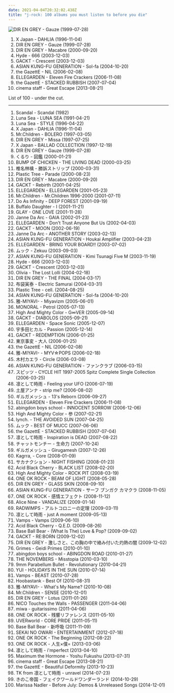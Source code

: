 ```yaml
---
date: 2021-04-04T20:32:02.438Z
title: "j-rock: 100 albums you must listen to before you die"
---
```

![DIR EN GREY - Gauze (1999-07-28)](http://coverartarchive.org/release/1d5cae88-9b83-483b-b1d7-25b1febbaf3b/7461042517-500.jpg "DIR EN GREY - Gauze (1999-07-28)")
<ol class="albums">
<li data-cover="https://img.discogs.com/pM4_39Y3cXXUsPpShG0cMstN1Q4=/fit-in/600x505/filters:strip_icc():format(jpeg):mode_rgb():quality(90)/discogs-images/R-4854086-1512640960-1267.jpeg.jpg" data-tags="j-rock" role="button">X Japan - DAHLIA (1996-11-04)</li>
<li data-cover="http://coverartarchive.org/release/1d5cae88-9b83-483b-b1d7-25b1febbaf3b/7461042517-500.jpg" data-tags="j-rock, visual kei" role="button">DIR EN GREY - Gauze (1999-07-28)</li>
<li data-cover="http://coverartarchive.org/release/cdd7017c-9510-4c38-ad22-dc626c00b418/3178284336-500.jpg" data-tags="j-rock, visual kei" role="button">DIR EN GREY - Macabre (2000-09-20)</li>
<li data-cover="https://img.discogs.com/YhI2VTY_PbG29E7wQ7KwGbYGksM=/fit-in/320x317/filters:strip_icc():format(jpeg):mode_rgb():quality(90)/discogs-images/R-4141608-1356703260-4041.jpeg.jpg" data-tags="j-rock, japanese, hyde" role="button">Hyde - 666 (2003-12-03)</li>
<li data-cover="https://img.discogs.com/Vj3TukFvs6zz--uCXJXtgEiLBoA=/fit-in/600x600/filters:strip_icc():format(jpeg):mode_rgb():quality(90)/discogs-images/R-3061945-1366202611-8370.jpeg.jpg" data-tags="j-rock" role="button">GACKT - Crescent (2003-12-03)</li>
<li data-cover="http://coverartarchive.org/release/578b8fb0-32f6-404c-a51a-ac4eb2a75332/7668705803-500.jpg" data-tags="j-rock" role="button">ASIAN KUNG-FU GENERATION - Sol-fa (2004-10-20)</li>
<li data-cover="http://coverartarchive.org/release/f3c4087a-dcc9-3cea-a50a-5acd052e71af/11254027972-500.jpg" data-tags="j-rock" role="button">the GazettE - NIL (2006-02-08)</li>
<li data-cover="https://img.discogs.com/lD9hgbJ9j1I31uA-U_5Oi7wHpKE=/fit-in/600x599/filters:strip_icc():format(jpeg):mode_rgb():quality(90)/discogs-images/R-3221297-1321091639.jpeg.jpg" data-tags="rock, japanese, j-rock" role="button">ELLEGARDEN - Eleven Fire Crackers (2006-11-08)</li>
<li data-cover="http://coverartarchive.org/release/9aaca833-fb3f-4f8c-8b9c-4617715e9d9e/11039926115-500.jpg" data-tags="japanese, j-rock, visual kei, the gazette" role="button">the GazettE - STACKED RUBBISH (2007-07-04)</li>
<li data-cover="https://img.discogs.com/pfnkOUsnW5YjH9-74pSabvvsJBE=/fit-in/600x537/filters:strip_icc():format(jpeg):mode_rgb():quality(90)/discogs-images/R-13371810-1552945060-6074.jpeg.jpg" data-tags="j-rock" role="button">cinema staff - Great Escape (2013-08-21)</li>
</ol>
List of 100 - under the cut.
<!-- more -->

_________________

<ol class="albums">
<li data-cover="https://img.discogs.com/jcZ-41ldHl5oSz46HTqYJ_uUaCA=/fit-in/600x600/filters:strip_icc():format(jpeg):mode_rgb():quality(90)/discogs-images/R-564272-1364787701-9388.jpeg.jpg" data-tags="japanese, 80s, girls, jpop, asian, j-rock, j-pop, 1980s, jrock, girl band, girl group, girl groups, girlband, shwrm-rock, shwrm-popper, in search of the lost genre" role="button">
Scandal - Scandal (1982)
</li>
<li data-cover="https://img.discogs.com/VlaTsSmREDEcFEuC9C3oJbJrZy8=/fit-in/350x350/filters:strip_icc():format(jpeg):mode_rgb():quality(90)/discogs-images/R-5336247-1390854918-1702.jpeg.jpg" data-tags="j-rock, visual kei, jrock" role="button">
Luna Sea - LUNA SEA (1991-04-21)
</li>
<li data-cover="https://img.discogs.com/blUiHA7OZwvowWtTS082Pg5B2x4=/fit-in/300x300/filters:strip_icc():format(jpeg):mode_rgb():quality(90)/discogs-images/R-14350624-1572767140-4238.jpeg.jpg" data-tags="rock, japanese, japan, j-rock" role="button">
Luna Sea - STYLE (1996-04-22)
</li>
<li data-cover="https://img.discogs.com/pM4_39Y3cXXUsPpShG0cMstN1Q4=/fit-in/600x505/filters:strip_icc():format(jpeg):mode_rgb():quality(90)/discogs-images/R-4854086-1512640960-1267.jpeg.jpg" data-tags="j-rock" role="button">
X Japan - DAHLIA (1996-11-04)
</li>
<li data-cover="https://img.discogs.com/S09-h7csM7POrSGe3MdiPflb32U=/fit-in/600x307/filters:strip_icc():format(jpeg):mode_rgb():quality(90)/discogs-images/R-3751916-1493109179-4557.jpeg.jpg" data-tags="japan, j-rock" role="button">
Mr.Children - BOLERO (1997-03-05)
</li>
<li data-cover="http://coverartarchive.org/release/ea37767c-a8fa-4b63-b2b3-878fbfc288d3/7461388127-500.jpg" data-tags="j-rock" role="button">
DIR EN GREY - Missa (1997-07-25)
</li>
<li data-cover="https://img.discogs.com/gofzg8WWrEfHC3XGOdjWFnmXbh0=/fit-in/600x849/filters:strip_icc():format(jpeg):mode_rgb():quality(90)/discogs-images/R-5276007-1592068264-7558.jpeg.jpg" data-tags="j-rock" role="button">
X Japan - BALLAD COLLECTION (1997-12-19)
</li>
<li data-cover="http://coverartarchive.org/release/1d5cae88-9b83-483b-b1d7-25b1febbaf3b/7461042517-500.jpg" data-tags="j-rock, visual kei" role="button">
DIR EN GREY - Gauze (1999-07-28)
</li>
<li data-cover="https://via.placeholder.com/450" data-tags="rock, japanese, 90s, j-rock, j-music" role="button">
くるり - 図鑑 (2000-01-21)
</li>
<li data-cover="https://img.discogs.com/h9_mauLtA7IUNHa0G4ecDpjqsLk=/fit-in/370x368/filters:strip_icc():format(jpeg):mode_rgb():quality(90)/discogs-images/R-5429136-1393147009-7806.jpeg.jpg" data-tags="j-rock, bump of chicken" role="button">
BUMP OF CHICKEN - THE LIVING DEAD (2000-03-25)
</li>
<li data-cover="http://coverartarchive.org/release/62d3e37a-468f-445b-b053-af628f5a3965/18275995946-500.jpg" data-tags="j-rock, j-pop, rock, art pop" role="button">
椎名林檎 - 勝訴ストリップ (2000-03-31)
</li>
<li data-cover="https://img.discogs.com/VM0ZUCPXb4twejYWQzEJmylUjzE=/fit-in/600x543/filters:strip_icc():format(jpeg):mode_rgb():quality(90)/discogs-images/R-2479846-1566342910-1169.png.jpg" data-tags="j-rock" role="button">
Plastic Tree - Parade (2000-08-23)
</li>
<li data-cover="http://coverartarchive.org/release/cdd7017c-9510-4c38-ad22-dc626c00b418/3178284336-500.jpg" data-tags="j-rock, visual kei" role="button">
DIR EN GREY - Macabre (2000-09-20)
</li>
<li data-cover="http://coverartarchive.org/release/0b0cb384-ad5a-32b1-a69e-566e1e436d5c/17833938395-500.jpg" data-tags="j-rock, japanese" role="button">
GACKT - Rebirth (2001-04-25)
</li>
<li data-cover="https://img.discogs.com/RTRSv56UlI3zIqnVFuJ8FwFZKtc=/fit-in/600x592/filters:strip_icc():format(jpeg):mode_rgb():quality(90)/discogs-images/R-10980717-1507598601-8887.jpeg.jpg" data-tags="indie, rock, punk, j-rock, j-punk, eponymous" role="button">
ELLEGARDEN - ELLEGARDEN (2001-05-23)
</li>
<li data-cover="https://img.discogs.com/KM3BpjSYloMVEFkDfpuL4Mh3IcQ=/fit-in/600x522/filters:strip_icc():format(jpeg):mode_rgb():quality(90)/discogs-images/R-3690912-1343198095-1997.jpeg.jpg" data-tags="pop, rock, j-rock, j-pop, mr.children" role="button">
Mr.Children - Mr.Children 1996-2000 (2001-07-11)
</li>
<li data-cover="https://img.discogs.com/n3wlcjlk3J46Foory-bhhzgdkb4=/fit-in/600x526/filters:strip_icc():format(jpeg):mode_rgb():quality(90)/discogs-images/R-598832-1141312670.jpeg.jpg" data-tags="j-rock, j-pop, do as infinity" role="button">
Do As Infinity - DEEP FOREST (2001-09-19)
</li>
<li data-cover="https://img.discogs.com/JA3d5C6FWRYXPQbMhYSMPWFGE0A=/fit-in/600x544/filters:strip_icc():format(jpeg):mode_rgb():quality(90)/discogs-images/R-68577-1535451186-2645.jpeg.jpg" data-tags="electronic, electronica, japanese, j-rock, shibuya-kei, sexy female vocals, new rock, radio radio radio, slow glow, chilin, favorite albums 2002, to listen other times album, japanese girls are so hot, i love all the songs, love kasia, trippyanese" role="button">
Buffalo Daughter - I (2001-11-21)
</li>
<li data-cover="https://img.discogs.com/O8nd_3YQnIP8Drj3xIVVQ5gQrLA=/fit-in/300x255/filters:strip_icc():format(jpeg):mode_rgb():quality(90)/discogs-images/R-6547772-1421742008-8013.jpeg.jpg" data-tags="japanese, j-rock, japanese rock, japanese music" role="button">
GLAY - ONE LOVE (2001-11-28)
</li>
<li data-cover="https://img.discogs.com/Rt0C_yt7s8fb6xQstpn5M5POn88=/fit-in/300x300/filters:strip_icc():format(jpeg):mode_rgb():quality(90)/discogs-images/R-2944306-1308484074.jpeg.jpg" data-tags="j-rock" role="button">
Janne Da Arc - GAIA (2002-01-23)
</li>
<li data-cover="http://coverartarchive.org/release/596701d5-9859-49e5-91f0-be5ea0124203/20586182619-500.jpg" data-tags="rock, j-rock" role="button">
ELLEGARDEN - Don't Trust Anyone But Us (2002-04-03)
</li>
<li data-cover="https://img.discogs.com/Vj3TukFvs6zz--uCXJXtgEiLBoA=/fit-in/600x600/filters:strip_icc():format(jpeg):mode_rgb():quality(90)/discogs-images/R-3061945-1366202611-8370.jpeg.jpg" data-tags="j-rock, japanese" role="button">
GACKT - MOON (2002-06-19)
</li>
<li data-cover="https://img.discogs.com/Rt0C_yt7s8fb6xQstpn5M5POn88=/fit-in/300x300/filters:strip_icc():format(jpeg):mode_rgb():quality(90)/discogs-images/R-2944306-1308484074.jpeg.jpg" data-tags="j-rock, jrock, the best of, janne da arc another story" role="button">
Janne Da Arc - ANOTHER STORY (2003-02-13)
</li>
<li data-cover="https://img.discogs.com/ljx6tIkLYQ8OWBDSC4ufBslIcRw=/fit-in/600x526/filters:strip_icc():format(jpeg):mode_rgb():quality(90)/discogs-images/R-4726214-1456417005-3234.jpeg.jpg" data-tags="j-rock, jrock" role="button">
ASIAN KUNG-FU GENERATION - Houkai Amplifier (2003-04-23)
</li>
<li data-cover="https://img.discogs.com/jd0I2Z2i9krH0Qly8StZfmT9xTQ=/fit-in/512x512/filters:strip_icc():format(jpeg):mode_rgb():quality(90)/discogs-images/R-6059875-1410026043-9412.jpeg.jpg" data-tags="j-rock, e, ellegarden, haruka, bring your board" role="button">
ELLEGARDEN - BRING YOUR BOARD!! (2003-07-02)
</li>
<li data-cover="https://img.discogs.com/USydrwKp4ZXsS1MwQ4ER9_tEKEw=/fit-in/600x596/filters:strip_icc():format(jpeg):mode_rgb():quality(90)/discogs-images/R-16278016-1606460378-9188.jpeg.jpg" data-tags="j-rock" role="button">
ムック - Zekuu (2003-09-03)
</li>
<li data-cover="http://coverartarchive.org/release/dde332bb-ee41-438f-b35f-d1ac1679423e/12986618133-500.jpg" data-tags="rock, j-rock, jrock" role="button">
ASIAN KUNG-FU GENERATION - Kimi Tsunagi Five M (2003-11-19)
</li>
<li data-cover="https://img.discogs.com/YhI2VTY_PbG29E7wQ7KwGbYGksM=/fit-in/320x317/filters:strip_icc():format(jpeg):mode_rgb():quality(90)/discogs-images/R-4141608-1356703260-4041.jpeg.jpg" data-tags="j-rock, japanese, hyde" role="button">
Hyde - 666 (2003-12-03)
</li>
<li data-cover="https://img.discogs.com/Vj3TukFvs6zz--uCXJXtgEiLBoA=/fit-in/600x600/filters:strip_icc():format(jpeg):mode_rgb():quality(90)/discogs-images/R-3061945-1366202611-8370.jpeg.jpg" data-tags="j-rock" role="button">
GACKT - Crescent (2003-12-03)
</li>
<li data-cover="https://img.discogs.com/rUZ2yV69tZHHt6Y40KOCWah7nLk=/fit-in/594x600/filters:strip_icc():format(jpeg):mode_rgb():quality(90)/discogs-images/R-6650008-1423858777-6384.jpeg.jpg" data-tags="j-rock, olivia" role="button">
Olivia - The Lost Lolli (2004-02-18)
</li>
<li data-cover="https://img.discogs.com/ViaL0GFme0U-6eUsXWabhYcFLcs=/fit-in/500x500/filters:strip_icc():format(jpeg):mode_rgb():quality(90)/discogs-images/R-1538399-1242566230.jpeg.jpg" data-tags="j-rock, dir en grey" role="button">
DIR EN GREY - THE FINAL (2004-03-17)
</li>
<li data-cover="http://coverartarchive.org/release/5a963a42-9648-4880-97d2-377faec3837e/23736259677-500.jpg" data-tags="rock, japanese, j-rock" role="button">
布袋寅泰 - Electric Samurai (2004-03-31)
</li>
<li data-cover="https://img.discogs.com/Yz1OfOvavJwObe_MQTrjvzxb9Zw=/fit-in/500x486/filters:strip_icc():format(jpeg):mode_rgb():quality(90)/discogs-images/R-9521285-1482012772-4026.png.jpg" data-tags="alternative rock, j-rock, visual, super cool, plastic tree" role="button">
Plastic Tree - cell. (2004-08-25)
</li>
<li data-cover="http://coverartarchive.org/release/578b8fb0-32f6-404c-a51a-ac4eb2a75332/7668705803-500.jpg" data-tags="j-rock" role="button">
ASIAN KUNG-FU GENERATION - Sol-fa (2004-10-20)
</li>
<li data-cover="https://via.placeholder.com/450" data-tags="j-rock" role="button">
雅-MIYAVI- - Miyavizm (2005-06-01)
</li>
<li data-cover="http://coverartarchive.org/release/6b70e3ab-79a1-4ded-9b92-ace413d3201d/3409935515-500.jpg" data-tags="indie, rock, japanese, indie rock, j-rock" role="button">
MONORAL - Petrol (2005-07-13)
</li>
<li data-cover="http://coverartarchive.org/release/ab1566b9-bd5f-321c-98fd-6e5b08734441/1111633250-500.jpg" data-tags="j-rock, haruka" role="button">
High And Mighty Color - G∞VER (2005-09-14)
</li>
<li data-cover="https://img.discogs.com/tZK-DOrCicd8CIQbgQXsNfDcYVE=/fit-in/500x444/filters:strip_icc():format(jpeg):mode_rgb():quality(90)/discogs-images/R-13970450-1565175886-2381.jpeg.jpg" data-tags="j-rock, japanese" role="button">
GACKT - DIABOLOS (2005-09-21)
</li>
<li data-cover="https://img.discogs.com/jd0I2Z2i9krH0Qly8StZfmT9xTQ=/fit-in/512x512/filters:strip_icc():format(jpeg):mode_rgb():quality(90)/discogs-images/R-6059875-1410026043-9412.jpeg.jpg" data-tags="emo, 00s, j-rock" role="button">
ELLEGARDEN - Space Sonic (2005-12-07)
</li>
<li data-cover="https://via.placeholder.com/450" data-tags="soundtrack, pop, rock, japanese, female vocalists, mpb, game, anime, j-rock, video game music, j-pop, utada hikaru, kingdom hearts" role="button">
宇多田ヒカル - Passion (2005-12-14)
</li>
<li data-cover="http://coverartarchive.org/release/112ccca8-1db4-4e7a-86ac-3336eaa432a1/27103987186-500.jpg" data-tags="j-rock, japanese" role="button">
GACKT - REDEMPTION (2006-01-25)
</li>
<li data-cover="http://coverartarchive.org/release/da0bccda-6ebb-49e9-9efc-5fd2e5a43526/13191334225-500.jpg" data-tags="j-rock, tokyo incidents" role="button">
東京事変 - 大人 (2006-01-25)
</li>
<li data-cover="http://coverartarchive.org/release/f3c4087a-dcc9-3cea-a50a-5acd052e71af/11254027972-500.jpg" data-tags="j-rock" role="button">
the GazettE - NIL (2006-02-08)
</li>
<li data-cover="https://via.placeholder.com/450" data-tags="japanese, male vocalists, j-rock, j-pop-rock" role="button">
雅-MIYAVI- - MYV☆POPS (2006-02-18)
</li>
<li data-cover="https://via.placeholder.com/450" data-tags="japanese, female vocalists, jpop, j-rock, j-pop, jrock, asian pop" role="button">
木村カエラ - Circle (2006-03-08)
</li>
<li data-cover="http://coverartarchive.org/release/a73f09e4-0136-44c4-a3ee-9dff4617d7f9/3462461101-500.jpg" data-tags="jpop, j-rock, j-pop, jrock" role="button">
ASIAN KUNG-FU GENERATION - ファンクラブ (2006-03-15)
</li>
<li data-cover="https://via.placeholder.com/450" data-tags="j-rock, jrock" role="button">
スピッツ - CYCLE HIT 1997-2005 Spitz Complete Single Collection (2006-03-25)
</li>
<li data-cover="http://coverartarchive.org/release/e9c2f087-f323-4257-8186-c374932cccd5/12658517980-500.jpg" data-tags="j-rock" role="button">
凛として時雨 - Feeling your UFO (2006-07-19)
</li>
<li data-cover="https://via.placeholder.com/450" data-tags="j-rock" role="button">
土屋アンナ - strip me? (2006-08-02)
</li>
<li data-cover="http://coverartarchive.org/release/ffa1cb26-66c1-4ab7-a816-bc1db3b307b2/7017421921-500.jpg" data-tags="rock, japanese, asian, male vocalists, 00s, j-rock" role="button">
ギルガメッシュ - 13's Reborn (2006-09-27)
</li>
<li data-cover="https://img.discogs.com/lD9hgbJ9j1I31uA-U_5Oi7wHpKE=/fit-in/600x599/filters:strip_icc():format(jpeg):mode_rgb():quality(90)/discogs-images/R-3221297-1321091639.jpeg.jpg" data-tags="rock, japanese, j-rock" role="button">
ELLEGARDEN - Eleven Fire Crackers (2006-11-08)
</li>
<li data-cover="http://coverartarchive.org/release/a8ba5788-59d8-42a8-a092-fb2f49d4944e/9667370225-500.jpg" data-tags="japanese, jpop, male vocalists, anime, j-rock, j-pop, boyband, visual kei, jrock, boy band, asian pop" role="button">
abingdon boys school - INNOCENT SORROW (2006-12-06)
</li>
<li data-cover="http://coverartarchive.org/release/8c554f98-b040-34f1-b3cb-c5f8159e4ff6/2624921970-500.jpg" data-tags="j-rock, japanese" role="button">
High And Mighty Color - 参 (2007-02-21)
</li>
<li data-cover="http://coverartarchive.org/release/95053137-127c-4051-85e7-5b1c7b6b64a4/3436545323-500.jpg" data-tags="metal, japanese, j-rock, visual kei" role="button">
lynch. - THE AVOIDED SUN (2007-04-25)
</li>
<li data-cover="https://img.discogs.com/USydrwKp4ZXsS1MwQ4ER9_tEKEw=/fit-in/600x596/filters:strip_icc():format(jpeg):mode_rgb():quality(90)/discogs-images/R-16278016-1606460378-9188.jpeg.jpg" data-tags="j-rock" role="button">
ムック - BEST OF MUCC (2007-06-06)
</li>
<li data-cover="http://coverartarchive.org/release/9aaca833-fb3f-4f8c-8b9c-4617715e9d9e/11039926115-500.jpg" data-tags="japanese, j-rock, visual kei, the gazette" role="button">
the GazettE - STACKED RUBBISH (2007-07-04)
</li>
<li data-cover="http://coverartarchive.org/release/6308416e-2d30-4abf-8242-f859272c8e71/24763633254-500.jpg" data-tags="post-hardcore, j-rock" role="button">
凛として時雨 - Inspiration is DEAD (2007-08-22)
</li>
<li data-cover="http://coverartarchive.org/release/26bd077b-bb06-4f4b-8180-326d93229ea3/1049228507-500.jpg" data-tags="female vocalists, pop rock, japanese rock, 00s, j-rock, girl rock, seimeiryoku" role="button">
チャットモンチー - 生命力 (2007-10-24)
</li>
<li data-cover="https://via.placeholder.com/450" data-tags="japanese, j-rock" role="button">
ギルガメッシュ - Girugamesh (2007-12-26)
</li>
<li data-cover="http://coverartarchive.org/release/ae6aca30-f982-3104-8cf0-3eae112f4e0d/5051736126-500.jpg" data-tags="rock, japanese, asian, male vocalists, 00s, j-rock, visual kei" role="button">
Kagrra, - Core (2008-01-09)
</li>
<li data-cover="https://via.placeholder.com/450" data-tags="electronic, rock, japanese, j-rock, days and nights, fish and amphibians, fish and other sea creatures" role="button">
サカナクション - NIGHT FISHING (2008-01-23)
</li>
<li data-cover="https://img.discogs.com/xk6gylrAlI8rAKZaGRRPu89Y6Hg=/fit-in/500x500/filters:strip_icc():format(jpeg):mode_rgb():quality(90)/discogs-images/R-2559780-1290445768.jpeg.jpg" data-tags="j-rock, rock" role="button">
Acid Black Cherry - BLACK LIST (2008-02-20)
</li>
<li data-cover="http://coverartarchive.org/release/afea100b-868d-45a8-ba74-9461943961cb/9461085686-500.jpg" data-tags="j-rock" role="button">
High And Mighty Color - ROCK PIT (2008-03-19)
</li>
<li data-cover="http://coverartarchive.org/release/de81a52e-47f0-406e-858a-66c0fd689c9b/9622669749-500.jpg" data-tags="j-rock" role="button">
ONE OK ROCK - BEAM OF LIGHT (2008-05-28)
</li>
<li data-cover="http://coverartarchive.org/release/8e165270-48be-43db-a0dd-a8fd705a7e05/5365326973-500.jpg" data-tags="metalcore, metal, rock, japanese, progressive metal, alternative metal, j-rock, deathcore, j-metal" role="button">
DIR EN GREY - GLASS SKIN (2008-09-10)
</li>
<li data-cover="http://coverartarchive.org/release/cd9c8a5e-54f1-4f0e-8628-962a2dd00e23/4049021486-500.jpg" data-tags="j-rock" role="button">
ASIAN KUNG-FU GENERATION - サーフ ブンガク カマクラ (2008-11-05)
</li>
<li data-cover="https://via.placeholder.com/450" data-tags="j-rock, favorite" role="button">
ONE OK ROCK - 感情エフェクト (2008-11-12)
</li>
<li data-cover="https://img.discogs.com/wuiS8mpWYldsTwidt9PTdhZLxaQ=/fit-in/360x360/filters:strip_icc():format(jpeg):mode_rgb():quality(90)/discogs-images/R-5251804-1388770634-2533.jpeg.jpg" data-tags="rock, japanese, j-rock" role="button">
Alice Nine - VANDALIZE (2009-01-14)
</li>
<li data-cover="http://coverartarchive.org/release/933cf928-ef7d-44f9-a605-960ed9e6ff79/14459235896-500.jpg" data-tags="j-rock" role="button">
RADWIMPS - アルトコロニーの定理 (2009-03-11)
</li>
<li data-cover="http://coverartarchive.org/release/36680ad6-a047-423a-b06b-d6723a3dc56f/12651455221-500.jpg" data-tags="alternative rock, post-hardcore, j-rock" role="button">
凛として時雨 - just A moment (2009-05-13)
</li>
<li data-cover="http://coverartarchive.org/release/2a8b2a56-55f3-40f4-a5e6-6517c6094573/8529048243-500.jpg" data-tags="j-rock" role="button">
Vamps - Vamps (2009-06-10)
</li>
<li data-cover="https://img.discogs.com/HopF4jNOpUlz7zdzLxtw1YlZ2BA=/fit-in/500x500/filters:strip_icc():format(jpeg):mode_rgb():quality(90)/discogs-images/R-2559948-1290450625.jpeg.jpg" data-tags="j-rock, jmetalandrock" role="button">
Acid Black Cherry - Q.E.D. (2009-08-26)
</li>
<li data-cover="https://via.placeholder.com/450" data-tags="j-rock" role="button">
Base Ball Bear - (What Is The) Love & Pop? (2009-09-02)
</li>
<li data-cover="http://coverartarchive.org/release/3eb42922-6766-43f9-a4f3-3c2f10b15ecf/3176842685-500.jpg" data-tags="j-rock" role="button">
GACKT - RE:BORN (2009-12-02)
</li>
<li data-cover="https://img.discogs.com/y8tdS-CsxGXSM0fExwrKW3Lme3E=/fit-in/600x826/filters:strip_icc():format(jpeg):mode_rgb():quality(90)/discogs-images/R-8854784-1470165164-6699.jpeg.jpg" data-tags="japanese, progressive metal, death metal, j-rock, visual kei, progressive death metal, experimental metal" role="button">
DIR EN GREY - 激しさと、この胸の中で絡み付いた灼熱の闇 (2009-12-02)
</li>
<li data-cover="http://coverartarchive.org/release/65a811b8-8b98-4642-8f25-48586fa93b10/8138480397-500.jpg" data-tags="experimental, dream pop, electronic, darkwave" role="button">
Grimes - Geidi Primes (2010-01-10)
</li>
<li data-cover="http://coverartarchive.org/release/89a579c4-cf36-3b12-82b6-b0748d1032ec/9391345521-500.jpg" data-tags="rock, japanese, j-rock, abingdon boys school" role="button">
abingdon boys school - ABINGDON ROAD (2010-01-27)
</li>
<li data-cover="https://img.discogs.com/tRFToKcUch94_H1Barv4LOejaGY=/fit-in/150x150/filters:strip_icc():format(jpeg):mode_rgb():quality(90)/discogs-images/R-8327053-1459430623-1080.jpeg.jpg" data-tags="indie, rock, japanese, shoegaze, j-rock" role="button">
THE NOVEMBERS - Misstopia (2010-03-10)
</li>
<li data-cover="https://img.discogs.com/tdsWzz7t4R9YFxCnzy2eOj3xEdc=/fit-in/600x592/filters:strip_icc():format(jpeg):mode_rgb():quality(90)/discogs-images/R-11579010-1518849825-3122.jpeg.jpg" data-tags="heavy metal, rock, japanese, anime, j-rock, j-pop, visual kei" role="button">
9mm Parabellum Bullet - Revolutionary (2010-04-21)
</li>
<li data-cover="https://via.placeholder.com/450" data-tags="j-rock" role="button">
YUI - HOLIDAYS IN THE SUN (2010-07-14)
</li>
<li data-cover="https://via.placeholder.com/450" data-tags="j-rock" role="button">
Vamps - BEAST (2010-07-28)
</li>
<li data-cover="https://via.placeholder.com/450" data-tags="black metal, japanese, korean, j-rock" role="button">
Hoobastank - Best Of (2010-08-31)
</li>
<li data-cover="http://coverartarchive.org/release/e76e61f2-fcdd-470b-bccf-4fd4305dcbff/18918658858-500.jpg" data-tags="j-rock" role="button">
雅-MIYAVI- - What's My Name? (2010-10-08)
</li>
<li data-cover="https://via.placeholder.com/450" data-tags="japanese, jpop, asian, band, male vocalists, j-rock, j-pop, jrock, group, boy band, asian music, asian rock, asian pop" role="button">
Mr.Children - SENSE (2010-12-01)
</li>
<li data-cover="https://img.discogs.com/VSHHpH2fbPwjDqxymmGMIi5deUA=/fit-in/500x686/filters:strip_icc():format(jpeg):mode_rgb():quality(90)/discogs-images/R-6555996-1421916188-3537.jpeg.jpg" data-tags="j-rock" role="button">
DIR EN GREY - Lotus (2011-01-26)
</li>
<li data-cover="http://coverartarchive.org/release/580d18d9-3405-437a-82f1-cd074ee4f546/19374221589-500.jpg" data-tags="j-rock" role="button">
NICO Touches the Walls - PASSENGER (2011-04-06)
</li>
<li data-cover="https://via.placeholder.com/450" data-tags="japanese, female vocalists, jpop, asian, j-rock, j-pop, jrock, asian music, asian pop" role="button">
miwa - guitarissimo (2011-04-06)
</li>
<li data-cover="http://coverartarchive.org/release/f03fc5b3-2ef7-4191-9386-7eed09d76090/3429279743-500.jpg" data-tags="emo, post-hardcore, j-rock, post hardcore" role="button">
ONE OK ROCK - 残響リファレンス (2011-05-10)
</li>
<li data-cover="http://coverartarchive.org/release/334f4926-b194-4eab-9ff4-383c1008e79e/17130028358-500.jpg" data-tags="japanese, jpop, asian, male vocalists, anime, j-rock, j-pop, jrock, group, boy band, asian music, asian rock, sweet memories, ao no exorcist" role="button">
UVERworld - CORE PRIDE (2011-05-11)
</li>
<li data-cover="https://via.placeholder.com/450" data-tags="j-rock" role="button">
Base Ball Bear - 新呼吸 (2011-11-09)
</li>
<li data-cover="http://coverartarchive.org/release/eaf985f4-63bc-424a-b8b2-51b0891292dc/11552958036-500.jpg" data-tags="electronic, japanese, jpop, j-rock, j-pop, jrock, sweet memories, asian pop" role="button">
SEKAI NO OWARI - ENTERTAINMENT (2012-07-18)
</li>
<li data-cover="http://coverartarchive.org/release/cefbfa99-d262-4f3e-a98d-23fff5c0b316/25315519841-500.jpg" data-tags="epic, j-rock, oneokrock" role="button">
ONE OK ROCK - The Beginning (2012-08-22)
</li>
<li data-cover="http://coverartarchive.org/release/b58e2727-04b7-4bf9-afe5-4df1ce118b10/9616990114-500.jpg" data-tags="j-rock" role="button">
ONE OK ROCK - 人生×僕= (2013-03-06)
</li>
<li data-cover="http://coverartarchive.org/release/9c89e1ac-5a34-4a0c-be2d-da697f9f3d25/12651434661-500.jpg" data-tags="post-hardcore, j-rock" role="button">
凛として時雨 - i'mperfect (2013-04-10)
</li>
<li data-cover="http://coverartarchive.org/release/7fe057f0-b277-4a93-8d27-4350760b90d6/6885303247-500.jpg" data-tags="j-rock" role="button">
Maximum the Hormone - Yoshu Fukushu (2013-07-31)
</li>
<li data-cover="https://img.discogs.com/pfnkOUsnW5YjH9-74pSabvvsJBE=/fit-in/600x537/filters:strip_icc():format(jpeg):mode_rgb():quality(90)/discogs-images/R-13371810-1552945060-6074.jpeg.jpg" data-tags="j-rock" role="button">
cinema staff - Great Escape (2013-08-21)
</li>
<li data-cover="http://coverartarchive.org/release/f9e703bd-dabe-463c-8826-3a6657748e19/5511772198-500.jpg" data-tags="electronic, japanese, hard rock, alternative metal, j-rock" role="button">
the GazettE - Beautiful Deformity (2013-10-23)
</li>
<li data-cover="http://coverartarchive.org/release/9aeb9804-c7ac-4598-907b-832c2a3ae553/7825800795-500.jpg" data-tags="j-rock" role="button">
TK from 凛として時雨 - unravel (2014-07-23)
</li>
<li data-cover="http://coverartarchive.org/release/e443c5a8-aae1-4a55-9d8e-b485e3735139/12050656039-500.jpg" data-tags="japanese, shoegaze, jpop, j-rock, j-pop, female fronted, jrock, japanese shoegaze, asian pop, sentimental shoegaze" role="button">
きのこ帝国 - フェイクワールドワンダーランド (2014-10-29)
</li>
<li data-cover="http://coverartarchive.org/release/775528c7-a0fb-45e2-a203-0a401dc233ea/8996753006-500.jpg" data-tags="chillout, pop, emo, female vocalists, dance, epic, easy listening, new age, comedy, humour, j-rock, parody, j-pop, bdsm, porn, what, visual kei, vulgar, brutal death metal, jrock, meme, gay metal, bollocks, denpa, hipster, true metal, nazi, racist, unoriginal, not music, manowar, weeaboo, swag, chuck norris does not approve, anison, folklore intellectuel, poser, lmao, worst song ever, posers, donald trump, child molester, rechtsrock, guilty, atrocious, no thanks, church of satan, orgy, not experimental, hentai, post-nazi, pitchforkcore, ayn rand, singing cunt, yaoi" role="button">
Marissa Nadler - Before July: Demos & Unreleased Songs (2014-12-01)
</li>
</ol>